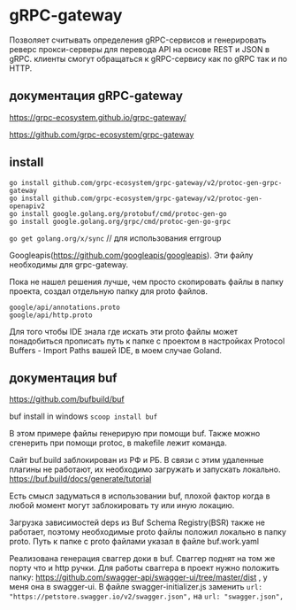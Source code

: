 # gRPC-gateway

Позволяет считывать определения gRPC-сервисов и генерировать реверс прокси-серверы для перевода API на основе REST и JSON в gRPC.
клиенты смогут обращаться к gRPC-сервису как по gRPC так и по HTTP.

## документация gRPC-gateway
https://grpc-ecosystem.github.io/grpc-gateway/

https://github.com/grpc-ecosystem/grpc-gateway

## install
```
go install github.com/grpc-ecosystem/grpc-gateway/v2/protoc-gen-grpc-gateway
go install github.com/grpc-ecosystem/grpc-gateway/v2/protoc-gen-openapiv2
go install google.golang.org/protobuf/cmd/protoc-gen-go
go install google.golang.org/grpc/cmd/protoc-gen-go-grpc
```

```go get golang.org/x/sync```    // для использования errgroup

Googleapis(https://github.com/googleapis/googleapis). Эти файлу необходимы для grpc-gateway.

Пока не нашел решения лучше, чем просто скопировать файлы в папку проекта, создал отдельную папку для proto файлов. 
```
google/api/annotations.proto
google/api/http.proto
```
Для того чтобы IDE знала где искать эти proto файлы может понадобиться прописать путь к папке c проектом в настройках Protocol Buffers - Import Paths вашей IDE, в моем случае Goland.

## документация buf
https://github.com/bufbuild/buf

buf install in windows
```scoop install buf```

В этом примере файлы генерирую при помощи buf. Также можно сгенерить при помощи protoc, в makefile лежит команда.

Сайт buf.build заблокирован из РФ и РБ. В связи с этим удаленные плагины не работают, их необходимо загружать и запускать локально. https://buf.build/docs/generate/tutorial

Есть смысл задуматься в использовании buf, плохой фактор когда в любой момент могут заблокировать ту или иную локацию.

Загрузка зависимостей deps из Buf Schema Registry(BSR) также не работает, поэтому необходимые proto файлы положил локально в папку proto.
Путь к папке с proto файлами указал в файле buf.work.yaml

Реализована генерация сваггер доки в buf.
Сваггер поднят на том же порту что и http ручки.
Для работы сваггера в проект нужно положить папку: https://github.com/swagger-api/swagger-ui/tree/master/dist , у меня она в swagger-ui.
В файле swagger-initializer.js заменить 
```url: "https://petstore.swagger.io/v2/swagger.json",```
на
```url: "swagger.json",```